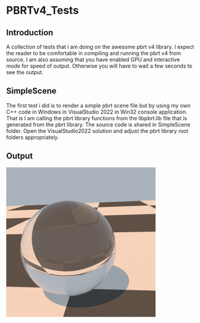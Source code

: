 # PBRTv4_Tests
## Introduction
A collection of tests that i am doing on the awesome pbrt v4 library. I expect the reader to be comfortable in compiling and running the pbrt v4 from source. I am also assuming that you have enabled GPU and interactive mode for speed of output. Otherwise you will have to wait a few seconds to see the output.

## SimpleScene
The first test i did is to render a simple pbrt scene file but by using my own C++ code in Windows in VisualStudio 2022 in Win32 console application. That is I am calling the pbrt library functions from the libpbrt.lib file that is generated from the pbrt library. The source code is shared in SimpleScene folder. Open the VisualStudio2022 solution and adjust the pbrt library root folders appropriately.
## Output
![SimpleScene](./SimpleScene/SimpleScene/simple.png)


